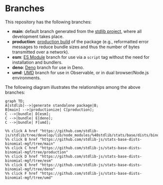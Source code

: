 <!--

@license Apache-2.0

Copyright (c) 2022 The Stdlib Authors.

Licensed under the Apache License, Version 2.0 (the "License");
you may not use this file except in compliance with the License.
You may obtain a copy of the License at

    http://www.apache.org/licenses/LICENSE-2.0

Unless required by applicable law or agreed to in writing, software
distributed under the License is distributed on an "AS IS" BASIS,
WITHOUT WARRANTIES OR CONDITIONS OF ANY KIND, either express or implied.
See the License for the specific language governing permissions and
limitations under the License.

-->

# Branches

This repository has the following branches:

-   **main**: default branch generated from the [stdlib project][stdlib-url], where all development takes place.
-   **production**: [production build][production-url] of the package (e.g., reformatted error messages to reduce bundle sizes and thus the number of bytes transmitted over a network).
-   **esm**: [ES Module][esm-url] branch for use via a `script` tag without the need for installation and bundlers.
-   **deno**: [Deno][deno-url] branch for use in Deno.
-   **umd**: [UMD][umd-url] branch for use in Observable, or in dual browser/Node.js environments.

The following diagram illustrates the relationships among the above branches:

```mermaid
graph TD;
A[stdlib]-->|generate standalone package|B;
B[main] -->|productionize| C[production];
C -->|bundle| D[esm];
C -->|bundle| E[deno];
C -->|bundle| F[umd];

%% click A href "https://github.com/stdlib-js/stdlib/tree/develop/lib/node_modules/%40stdlib/stats/base/dists/binomial/mgf"
%% click B href "https://github.com/stdlib-js/stats-base-dists-binomial-mgf/tree/main"
%% click C href "https://github.com/stdlib-js/stats-base-dists-binomial-mgf/tree/production"
%% click D href "https://github.com/stdlib-js/stats-base-dists-binomial-mgf/tree/esm"
%% click E href "https://github.com/stdlib-js/stats-base-dists-binomial-mgf/tree/deno"
%% click F href "https://github.com/stdlib-js/stats-base-dists-binomial-mgf/tree/umd"
```

[stdlib-url]: https://github.com/stdlib-js/stdlib/tree/develop/lib/node_modules/%40stdlib/stats/base/dists/binomial/mgf
[production-url]: https://github.com/stdlib-js/stats-base-dists-binomial-mgf/tree/production
[deno-url]: https://github.com/stdlib-js/stats-base-dists-binomial-mgf/tree/deno
[umd-url]: https://github.com/stdlib-js/stats-base-dists-binomial-mgf/tree/umd
[esm-url]: https://github.com/stdlib-js/stats-base-dists-binomial-mgf/tree/esm